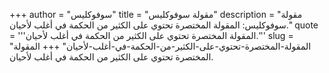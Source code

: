 +++
author = "سوفوكليس"
title = "مقولة سوفوكليس"
description = "مقولة سوفوكليس: المقولة المختصرة تحتوي على الكثير من الحكمة في أغلب لأحيان."
quote = '''المقولة المختصرة تحتوي على الكثير من الحكمة في أغلب لأحيان.'''
slug = "المقولة-المختصرة-تحتوي-على-الكثير-من-الحكمة-في-أغلب-لأحيان"
+++
المقولة المختصرة تحتوي على الكثير من الحكمة في أغلب لأحيان.
